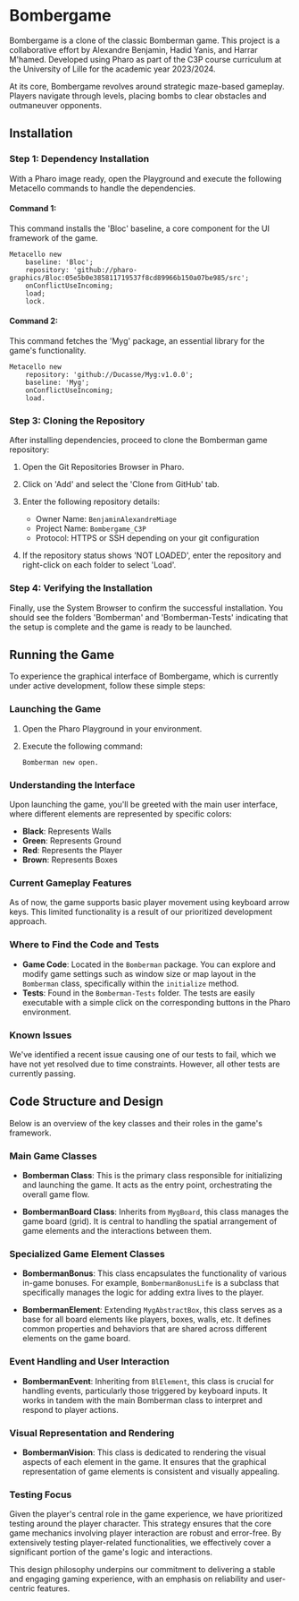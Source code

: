 # Bombergame

Bombergame is a clone of the classic Bomberman game. This project is a collaborative effort by Alexandre Benjamin, Hadid Yanis, and Harrar M'hamed.
Developed using Pharo as part of the C3P course curriculum at the University of Lille for the academic year 2023/2024.

At its core, Bombergame revolves around strategic maze-based gameplay. Players navigate through levels, placing bombs to clear obstacles and outmaneuver opponents.

## Installation

### Step 1: Dependency Installation

With a Pharo image ready, open the Playground and execute the following Metacello commands to handle the dependencies.

#### Command 1:

This command installs the 'Bloc' baseline, a core component for the UI framework of the game.

```smalltalk
Metacello new
    baseline: 'Bloc';
    repository: 'github://pharo-graphics/Bloc:05e5b0e385811719537f8cd89966b150a07be985/src';
    onConflictUseIncoming;
    load;
    lock.
```

#### Command 2:

This command fetches the 'Myg' package, an essential library for the game's functionality.

```smalltalk
Metacello new
    repository: 'github://Ducasse/Myg:v1.0.0';
    baseline: 'Myg';
    onConflictUseIncoming;
    load.
```

### Step 3: Cloning the Repository

After installing dependencies, proceed to clone the Bomberman game repository:

1. Open the Git Repositories Browser in Pharo.
2. Click on 'Add' and select the 'Clone from GitHub' tab.
3. Enter the following repository details:
   - Owner Name: `BenjaminAlexandreMiage`
   - Project Name: `Bombergame_C3P`
   - Protocol: HTTPS or SSH depending on your git configuration

4. If the repository status shows 'NOT LOADED', enter the repository and right-click on each folder to select 'Load'.

### Step 4: Verifying the Installation

Finally, use the System Browser to confirm the successful installation. You should see the folders 'Bomberman' and 'Bomberman-Tests' indicating that the setup is complete and the game is ready to be launched.

## Running the Game

To experience the graphical interface of Bombergame, which is currently under active development, follow these simple steps:

### Launching the Game

1. Open the Pharo Playground in your environment.
2. Execute the following command:

   ```smalltalk
   Bomberman new open.
   ```

### Understanding the Interface

Upon launching the game, you'll be greeted with the main user interface, where different elements are represented by specific colors:

- **Black**: Represents Walls
- **Green**: Represents Ground
- **Red**: Represents the Player
- **Brown**: Represents Boxes

### Current Gameplay Features

As of now, the game supports basic player movement using keyboard arrow keys. This limited functionality is a result of our prioritized development approach.

### Where to Find the Code and Tests

- **Game Code**: Located in the `Bomberman` package. You can explore and modify game settings such as window size or map layout in the `Bomberman` class, specifically within the `initialize` method.
- **Tests**: Found in the `Bomberman-Tests` folder. The tests are easily executable with a simple click on the corresponding buttons in the Pharo environment.

### Known Issues

We've identified a recent issue causing one of our tests to fail, which we have not yet resolved due to time constraints. However, all other tests are currently passing.

## Code Structure and Design

Below is an overview of the key classes and their roles in the game's framework.

### Main Game Classes

- **Bomberman Class**: This is the primary class responsible for initializing and launching the game. It acts as the entry point, orchestrating the overall game flow.

- **BombermanBoard Class**: Inherits from `MygBoard`, this class manages the game board (grid). It is central to handling the spatial arrangement of game elements and the interactions between them.

### Specialized Game Element Classes

- **BombermanBonus**: This class encapsulates the functionality of various in-game bonuses. For example, `BombermanBonusLife` is a subclass that specifically manages the logic for adding extra lives to the player.

- **BombermanElement**: Extending `MygAbstractBox`, this class serves as a base for all board elements like players, boxes, walls, etc. It defines common properties and behaviors that are shared across different elements on the game board.

### Event Handling and User Interaction

- **BombermanEvent**: Inheriting from `BlElement`, this class is crucial for handling events, particularly those triggered by keyboard inputs. It works in tandem with the main Bomberman class to interpret and respond to player actions.

### Visual Representation and Rendering

- **BombermanVision**: This class is dedicated to rendering the visual aspects of each element in the game. It ensures that the graphical representation of game elements is consistent and visually appealing.

### Testing Focus

Given the player's central role in the game experience, we have prioritized testing around the player character. This strategy ensures that the core game mechanics involving player interaction are robust and error-free. By extensively testing player-related functionalities, we effectively cover a significant portion of the game's logic and interactions.

This design philosophy underpins our commitment to delivering a stable and engaging gaming experience, with an emphasis on reliability and user-centric features.
